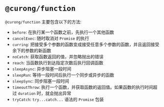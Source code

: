 # `@curong/function`

`@curong/function` 主要包含以下的方法:

- `before`: 在执行某一个函数之前，先执行一个其他函数
- `cancelExec`: 随时取消对 `Promise` 的执行
- `curring`: 把接受多个参数的函数变成接受任意多个参数的函数，并且返回接受余下的参数的新函数
- `noCatch`: 获取函数返回的值，并忽略抛出的错误
- `reach`: 当函数执行到达指定次数后执行回调函数
- `sleepAsync`: 异步阻塞一段时间
- `sleepRun`: 等待一段时间后执行一个同步或异步的函数
- `sleepSync`: 同步阻塞一段时间
- `timeoutThrow`: 执行一个函数，并获取函数的返回值。如果函数的执行时间超过 `duration` 时，就会抛出异常
- `tryCatch`: `try...catch...` 语法的 `Promise` 包装
